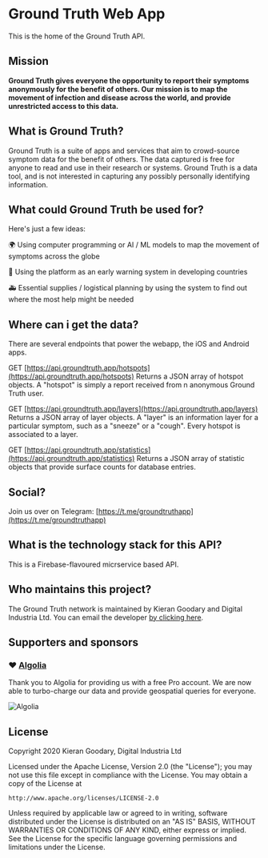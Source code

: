 # Ground Truth Web App
This is the home of the Ground Truth API.

## Mission
**Ground Truth gives everyone the opportunity to report their symptoms anonymously for the benefit of others. Our mission is to map the movement of infection and disease across the world, and provide unrestricted access to this data.**

## What is Ground Truth?
Ground Truth is a suite of apps and services that aim to crowd-source symptom data for the benefit of others. The data captured is free for anyone to read and use in their research or systems. Ground Truth is a data tool, and is not interested in capturing any possibly personally identifying information.

## What could Ground Truth be used for?
Here's just a few ideas:

🌍 Using computer programming or AI / ML models to map the movement of symptoms across the globe

🚨 Using the platform as an early warning system in developing countries

🚑 Essential supplies / logistical planning by using the system to find out where the most help might be needed

## Where can i get the data?
There are several endpoints that power the webapp, the iOS and Android apps.

GET [https://api.groundtruth.app/hotspots](https://api.groundtruth.app/hotspots)
Returns a JSON array of hotspot objects. A "hotspot" is simply a report received from n anonymous Ground Truth user.

GET [https://api.groundtruth.app/layers](https://api.groundtruth.app/layers)
Returns a JSON array of layer objects. A "layer" is an information layer for a particular symptom, such as a "sneeze" or a "cough". Every hotspot is associated to a layer.

GET [https://api.groundtruth.app/statistics](https://api.groundtruth.app/statistics)
Returns a JSON array of statistic objects that provide surface counts for database entries.

## Social?
Join us over on Telegram: [https://t.me/groundtruthapp](https://t.me/groundtruthapp)

## What is the technology stack for this API?
This is a Firebase-flavoured micrservice based API.

## Who maintains this project?
The Ground Truth network is maintained by Kieran Goodary and Digital Industria Ltd. You can email the developer [by clicking here](mailto:apps@digitalindustria.com).

## Supporters and sponsors

### ❤️ [Algolia](https://www.algolia.com)
Thank you to Algolia for providing us with a free Pro account. We are now able to turbo-charge our data and provide geospatial queries for everyone.

![Algolia](https://res.cloudinary.com/hilnmyskv/image/upload/q_auto/v1584543140/Algolia_com_Website_assets/images/shared/algolia_logo/logo-algolia-nebula-blue-full.png)

## License

Copyright 2020 Kieran Goodary, Digital Industria Ltd

Licensed under the Apache License, Version 2.0 (the "License");
you may not use this file except in compliance with the License.
You may obtain a copy of the License at

    http://www.apache.org/licenses/LICENSE-2.0

Unless required by applicable law or agreed to in writing, software
distributed under the License is distributed on an "AS IS" BASIS,
WITHOUT WARRANTIES OR CONDITIONS OF ANY KIND, either express or implied.
See the License for the specific language governing permissions and
limitations under the License.

